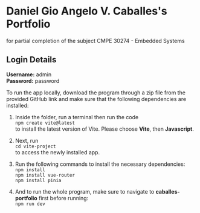 # Daniel Gio Angelo V. Caballes's Portfolio

for partial completion of the subject CMPE 30274 - Embedded Systems

## Login Details

**Username:** admin  
**Password:** password

To run the app locally, download the program through a zip file from the provided GitHub link and make sure that the following dependencies are installed:

1. Inside the folder, run a terminal then run the code  
   `npm create vite@latest`  
   to install the latest version of Vite. Please choose **Vite**, then **Javascript**.

2. Next, run  
   `cd vite-project`  
   to access the newly installed app.

3. Run the following commands to install the necessary dependencies:  
   `npm install`  
   `npm install vue-router`  
   `npm install pinia`

4. And to run the whole program, make sure to navigate to **caballes-portfolio** first before running:  
   `npm run dev`
